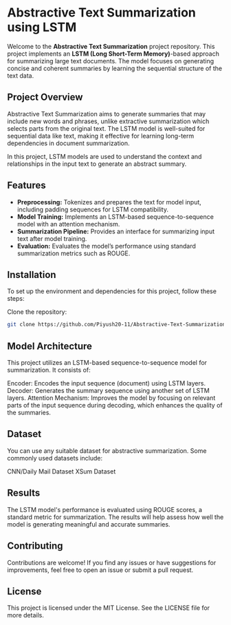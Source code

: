 # Abstractive Text Summarization using LSTM

Welcome to the **Abstractive Text Summarization** project repository. This project implements an **LSTM (Long Short-Term Memory)**-based approach for summarizing large text documents. The model focuses on generating concise and coherent summaries by learning the sequential structure of the text data.

## Project Overview

Abstractive Text Summarization aims to generate summaries that may include new words and phrases, unlike extractive summarization which selects parts from the original text. The LSTM model is well-suited for sequential data like text, making it effective for learning long-term dependencies in document summarization.

In this project, LSTM models are used to understand the context and relationships in the input text to generate an abstract summary.

## Features

- **Preprocessing:** Tokenizes and prepares the text for model input, including padding sequences for LSTM compatibility.
- **Model Training:** Implements an LSTM-based sequence-to-sequence model with an attention mechanism.
- **Summarization Pipeline:** Provides an interface for summarizing input text after model training.
- **Evaluation:** Evaluates the model’s performance using standard summarization metrics such as ROUGE.

## Installation

To set up the environment and dependencies for this project, follow these steps:

Clone the repository:
   ```bash
   git clone https://github.com/Piyush20-11/Abstractive-Text-Summarization.git
   ```

## Model Architecture
This project utilizes an LSTM-based sequence-to-sequence model for summarization. It consists of:

Encoder: Encodes the input sequence (document) using LSTM layers.
Decoder: Generates the summary sequence using another set of LSTM layers.
Attention Mechanism: Improves the model by focusing on relevant parts of the input sequence during decoding, which enhances the quality of the summaries.

## Dataset
You can use any suitable dataset for abstractive summarization. Some commonly used datasets include:

CNN/Daily Mail Dataset
XSum Dataset

## Results
The LSTM model's performance is evaluated using ROUGE scores, a standard metric for summarization. The results will help assess how well the model is generating meaningful and accurate summaries.

## Contributing
Contributions are welcome! If you find any issues or have suggestions for improvements, feel free to open an issue or submit a pull request.

## License
This project is licensed under the MIT License. See the LICENSE file for more details.
